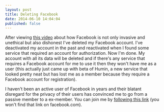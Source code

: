 ```yaml
---
layout: post
title: Deleting Facebook
date: 2014-06-10 14:04:04
published: false
---
```


After viewing [this video](https://youtube.com/watch?v=EfnKmPQdapw "DELETE YOUR FACEBOOK - YouTube") about how Facebook is not only invasive and unethical but also dishonest I've deleted my Facebook account. I've deactivated my account in the past and reactivated when I found some service that required an account for authorization. Now I'm done. My account with all its data will be deleted and if there's any service that requires a Facebook account for me to use it then they won't have me as a user (this actually just came up with beta of Humin, a new service that looked pretty neat but has lost me as a member because they require a Facebook account for registration).

I haven't been an active user of Facebook in years and their blatant disregard for the privacy of their users has convinced me to go from a passive member to a ex-member. You can join me by [following this link]() (you won't find that link on facebook.com).
